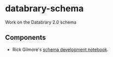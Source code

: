 # databrary-schema
Work on the Databrary 2.0 schema

## Components

- Rick Gilmore's [schema development notebook](schema-development-nb.html).
